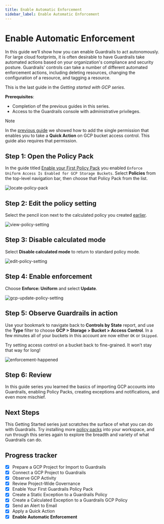 ```yaml
---
title: Enable Automatic Enforcement
sidebar_label: Enable Automatic Enforcement
---
```


  


# Enable Automatic Enforcement

In this guide we’ll show how you can enable Guardrails to act autonomously. For large cloud footprints, it is often desirable to have Guardrails take automated actions based on your organization's compliance and security posture. Guardrails' controls can take a number of different automated enforcement actions, including deleting resources, changing the configuration of a resource, and tagging a resource.

This is the last guide in the *Getting started with GCP series*.

**Prerequisites**:

- Completion of the previous guides in this series.
- Access to the Guardrails console with administrative privileges.

> [!NOTE]
> In the [previous guide](/guardrails/docs/getting-started/getting-started-gcp/apply-quick-action) we showed how to add the single permission that enables you to take a **Quick Action** on GCP bucket access control. This guide also requires that permission.



## Step 1: Open the Policy Pack

In the guide titled [Enable your First Policy Pack](/guardrails/docs/getting-started/getting-started-gcp/enable-policy-pack) you enabled `Enforce Uniform Access Is Enabled for GCP Storage Buckets`. Select **Policies** from the top-level navigation bar, then choose that Policy Pack from the list.

<p><img alt="locate-policy-pack" src="/images/docs/guardrails/getting-started/getting-started-gcp/enable-enforcement/locate-policy-pack.png"/></p>

## Step 2: Edit the policy setting

Select the pencil icon next to the calculated policy you created [earlier](/guardrails/docs/getting-started/getting-started-gcp/create-calculated-exception).

<p><img alt="view-policy-setting" src="/images/docs/guardrails/getting-started/getting-started-gcp/enable-enforcement/view-policy-setting.png"/></p>

## Step 3: Disable calculated mode

  
Select **Disable calculated mode** to return to standard policy mode.

<p><img alt="edit-policy-setting" src="/images/docs/guardrails/getting-started/getting-started-gcp/enable-enforcement/edit-policy-setting.png"/></p>  


## Step 4: Enable enforcement

Choose **Enforce: Uniform** and select **Update**.

<p><img alt="gcp-update-policy-setting" src="/images/docs/guardrails/getting-started/getting-started-gcp/enable-enforcement/choose-setting.png"/></p>

## Step 5: Observe Guardrails in action

Use your bookmark to navigate back to **Controls by State** report, and use the **Type** filter to choose **GCP > Storage > Bucket > Access Control**. In a few minutes all of your buckets in this account are now either `OK` or `Skipped`.

Try setting access control on a bucket back to fine-grained. It won’t stay that way for long!

<p><img alt="enforcement-happened" src="/images/docs/guardrails/getting-started/getting-started-gcp/enable-enforcement/all-ok-or-skipped.png"/></p>

## Step 6: Review

In this guide series you learned the basics of importing GCP accounts into Guardrails, enabling Policy Packs, creating exceptions and notifications, and even more mischief.

## Next Steps

This Getting Started series just scratches the surface of what you can do with Guardrails. Try installing more [policy packs](https://hub.guardrails.com) into your workspace, and run through this series again to explore the breadth and variety of what Guardrails can do. 

## Progress tracker
- [x] Prepare a GCP Project for Import to Guardrails
- [x] Connect a GCP Project to Guardrails
- [x] Observe GCP Activity
- [x] Review Project-Wide Governance
- [x] Enable Your First Guardrails Policy Pack
- [x] Create a Static Exception to a Guardrails Policy
- [x] Create a Calculated Exception to a Guardrails GCP Policy
- [x] Send an Alert to Email
- [x] Apply a Quick Action
- [x] **Enable Automatic Enforcement**
